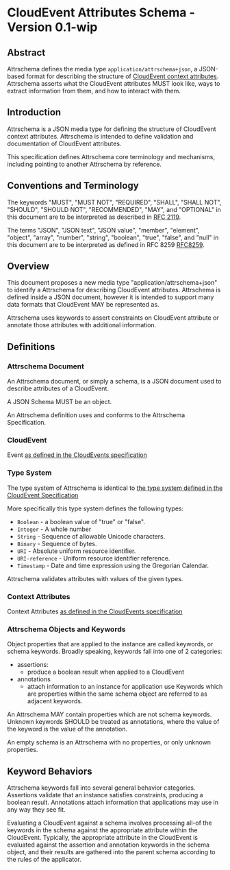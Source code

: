 # CloudEvent Attributes Schema - Version 0.1-wip

## Abstract
Attrschema defines the media type `application/attrschema+json`, 
a JSON-based format for describing the structure of [CloudEvent 
context attributes][context-attributes]. 
Attrschema asserts what the CloudEvent attributes MUST look like, ways to extract 
information from them, and how to interact with them.

## Introduction
Attrschema is a JSON media type for defining the structure of CloudEvent context attributes. 
Attrschema is intended to define validation and documentation of CloudEvent attributes.

This specification defines Attrschema core terminology and mechanisms, 
including pointing to another Attrschema by reference.

## Conventions and Terminology 
The keywords "MUST", "MUST NOT", "REQUIRED", "SHALL", "SHALL NOT", "SHOULD",
"SHOULD NOT", "RECOMMENDED", "MAY", and "OPTIONAL" in this document are to be
interpreted as described in [RFC 2119](https://tools.ietf.org/html/rfc2119).

The terms "JSON", "JSON text", "JSON value", "member", "element", "object", 
"array", "number", "string", "boolean", "true", "false", and "null" in this 
document are to be interpreted as defined in RFC 8259 [RFC8259](https://tools.ietf.org/html/rfc8259).

## Overview 
This document proposes a new media type "application/attrschema+json" to identify a 
Attrschema for describing CloudEvent attributes. Attrschema is defined inside a JSON 
document, however it is intended to support many data formats that CloudEvent MAY be 
represented as.

Attrschema uses keywords to assert constraints on CloudEvent attribute or annotate 
those attributes with additional information.


## Definitions
### Attrschema Document
An Attrschema document, or simply a schema, is a JSON document used to describe 
attributes of a CloudEvent.

A JSON Schema MUST be an object.

An Attrschema definition uses and conforms to the Attrschema Specification.

### CloudEvent
Event [as defined in the CloudEvents specification](../cloudevents/spec.md#event)

### Type System
The type system of Attrschema is identical to [the type system defined in the 
CloudEvent Specification](../cloudevents/spec.md#type-system)

More specifically this type system defines the following types: 
- `Boolean` - a boolean value of "true" or "false".
- `Integer` - A whole number
- `String` - Sequence of allowable Unicode characters. 
- `Binary` - Sequence of bytes.
- `URI` - Absolute uniform resource identifier.
- `URI-reference` - Uniform resource identifier reference.
- `Timestamp` - Date and time expression using the Gregorian Calendar.

Attrschema validates attributes with values of the given types.

### Context Attributes
Context Attributes [as defined in the CloudEvents specification][context-attributes]


### Attrschema Objects and Keywords
Object properties that are applied to the instance are called keywords, 
or schema keywords. Broadly speaking, keywords fall into one of 2 categories:

- assertions:
  - produce a boolean result when applied to a CloudEvent
- annotations
  - attach information to an instance for application use
Keywords which are properties within the same schema object are referred to as adjacent keywords.

An Attrschema MAY contain properties which are not schema keywords. 
Unknown keywords SHOULD be treated as annotations, where the value of the keyword is 
the value of the annotation.

An empty schema is an Attrschema with no properties, or only unknown properties.

## Keyword Behaviors
Attrschema keywords fall into several general behavior categories.
Assertions validate that an instance satisfies constraints, producing a boolean result.
Annotations attach information that applications may use in any way they see fit.

Evaluating a CloudEvent against a schema involves processing all-of the keywords in 
the schema against the appropriate attribute within the CloudEvent. Typically, the 
appropriate attribute in the CloudEvent is evaluated against the assertion and 
annotation keywords in the schema object, and their results are gathered into the 
parent schema according to the rules of the applicator.

[context-attributes]: ../cloudevents/spec.md#context-attributes